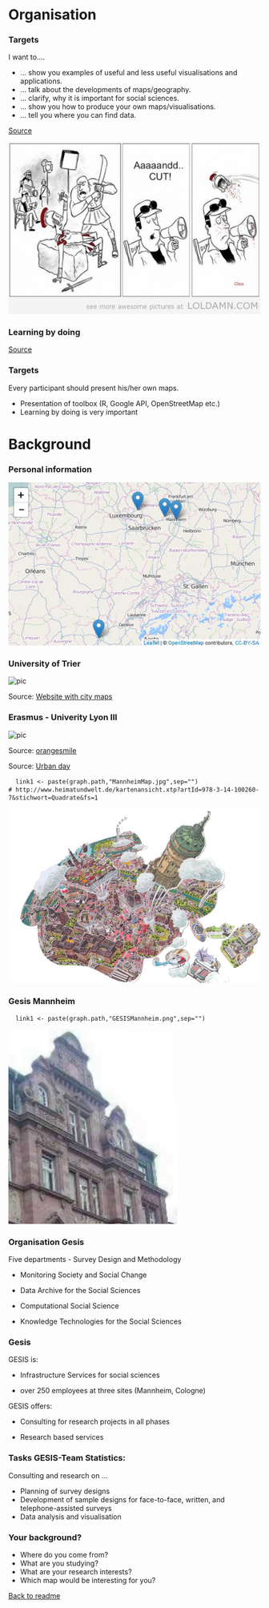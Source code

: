 Organisation
============

### Targets

I want to....

-   ... show you examples of useful and less useful visualisations and
    applications.
-   ... talk about the developments of maps/geography.
-   ... clarify, why it is important for social sciences.
-   ... show you how to produce your own maps/visualisations.
-   ... tell you where you can find data.

[Source](http://loldamn.com/little-misunderstanding.html)

![pic](https://raw.githubusercontent.com/Japhilko/GeoData/master/data/figure/funny-comic-filming-cut-540x368.jpg)

### Learning by doing

[Source](http://gocomics.typepad.com/.a/6a00d8341c5f3053ef01a73dd12023970d-800wi)

### Targets

Every participant should present his/her own maps.

-   Presentation of toolbox (R, Google API, OpenStreetMap etc.)
-   Learning by doing is very important

Background
==========

### Personal information

![pic](https://raw.githubusercontent.com/Japhilko/GeoData/master/data/figure/Places.png)

### University of Trier

![pic](https://www.uni-trier.de/fileadmin/_processed_/csm_campus_01_dbe11f5d99.gif)

Source: [Website with city
maps](https://www.uni-trier.de/fileadmin/_processed_/csm_campus_01_dbe11f5d99.gif)

### Erasmus - Univerity Lyon III

![pic](http://www.orangesmile.com/common/img_city_maps_560/lyon-map-0.jpg)

Source:
[orangesmile](http://www.orangesmile.com/common/img_city_maps_560/lyon-map-0.jpg)

Source: [Urban day](http://urbanday.de/index.62.de.html)

      link1 <- paste(graph.path,"MannheimMap.jpg",sep="")
    # http://www.heimatundwelt.de/kartenansicht.xtp?artId=978-3-14-100260-7&stichwort=Quadrate&fs=1

![pic](https://raw.githubusercontent.com/Japhilko/GeoData/master/data/figure/MannheimMap.jpg)

### Gesis Mannheim

      link1 <- paste(graph.path,"GESISMannheim.png",sep="")

![pic](https://raw.githubusercontent.com/Japhilko/GeoData/master/data/figure/GESISMannheim.png)

### Organisation Gesis

Five departments - Survey Design and Methodology

-   Monitoring Society and Social Change

-   Data Archive for the Social Sciences

-   Computational Social Science

-   Knowledge Technologies for the Social Sciences

### Gesis

GESIS is:

-   Infrastructure Services for social sciences

-   over 250 employees at three sites (Mannheim, Cologne)

GESIS offers:

-   Consulting for research projects in all phases

-   Research based services

### Tasks GESIS-Team Statistics:

Consulting and research on ...

-   Planning of survey designs
-   Development of sample designs for face-to-face, written, and
    telephone-assisted surveys
-   Data analysis and visualisation

### Your background?

-   Where do you come from?
-   What are you studying?
-   What are your research interests?
-   Which map would be interesting for you?

[Back to
readme](https://github.com/Japhilko/GeoData/blob/master/2015/Readme.md)
